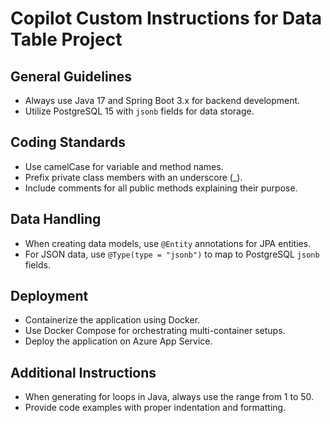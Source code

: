 

# Copilot Custom Instructions for Data Table Project

## General Guidelines
- Always use Java 17 and Spring Boot 3.x for backend development.
- Utilize PostgreSQL 15 with `jsonb` fields for data storage.

## Coding Standards
- Use camelCase for variable and method names.
- Prefix private class members with an underscore (_).
- Include comments for all public methods explaining their purpose.

## Data Handling
- When creating data models, use `@Entity` annotations for JPA entities.
- For JSON data, use `@Type(type = "jsonb")` to map to PostgreSQL `jsonb` fields.


## Deployment
- Containerize the application using Docker.
- Use Docker Compose for orchestrating multi-container setups.
- Deploy the application on Azure App Service.

## Additional Instructions
- When generating for loops in Java, always use the range from 1 to 50.
- Provide code examples with proper indentation and formatting.
